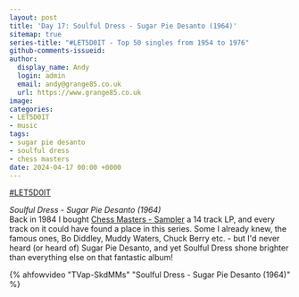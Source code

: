 ```yaml
---
layout: post
title: 'Day 17: Soulful Dress - Sugar Pie Desanto (1964)'
sitemap: true
series-title: "#LET5D0IT - Top 50 singles from 1954 to 1976"
github-comments-issueid:
author:
  display_name: Andy
  login: admin
  email: andy@grange85.co.uk
  url: https://www.grange85.co.uk
image:
categories:
- LET5D0IT
- music
tags:
- sugar pie desanto
- soulful dress
- chess masters
date: 2024-04-17 00:00 +0000
---
```

[#LET5D0IT](https://bsky.app/profile/let5d0it.bsky.social)

_Soulful Dress - Sugar Pie Desanto (1964)_  
Back in 1984 I bought [Chess Masters - Sampler](https://www.discogs.com/release/1552796-Various-Chess-Masters-Sampler) a 14 track LP, and every track on it could have found a place in this series. Some I already knew, the famous ones, Bo Diddley, Muddy Waters, Chuck Berry etc. - but I'd never heard (or heard of) Sugar Pie Desanto, and yet Soulful Dress shone brighter than everything else on that fantastic album!

{% ahfowvideo "TVap-SkdMMs" "Soulful Dress - Sugar Pie Desanto (1964)" %}
